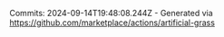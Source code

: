 Commits: 2024-09-14T19:48:08.244Z - Generated via https://github.com/marketplace/actions/artificial-grass
<br>
